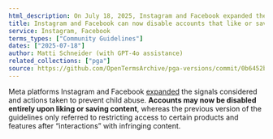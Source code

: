 ```yaml
---
html_description: On July 18, 2025, Instagram and Facebook expanded the signals considered and actions taken to prevent child abuse, introducing the possibility of disabling accounts based on their likes and saves.
title: Instagram and Facebook can now disable accounts that like or save child abuse content
service: Instagram, Facebook
terms_types: ["Community Guidelines"]
dates: ["2025-07-18"]
author: Matti Schneider (with GPT-4o assistance)
related_collections: ["pga"]
source: https://github.com/OpenTermsArchive/pga-versions/commit/0b6452bedc4000b9731c127c34dd6f4651e59794
---
```


Meta platforms Instagram and Facebook [expanded](https://github.com/OpenTermsArchive/pga-versions/commit/0b6452bedc4000b9731c127c34dd6f4651e59794) the signals considered and actions taken to prevent child abuse. **Accounts may now be disabled entirely upon liking or saving content**, whereas the previous version of the guidelines only referred to restricting access to certain products and features after “interactions” with infringing content.
